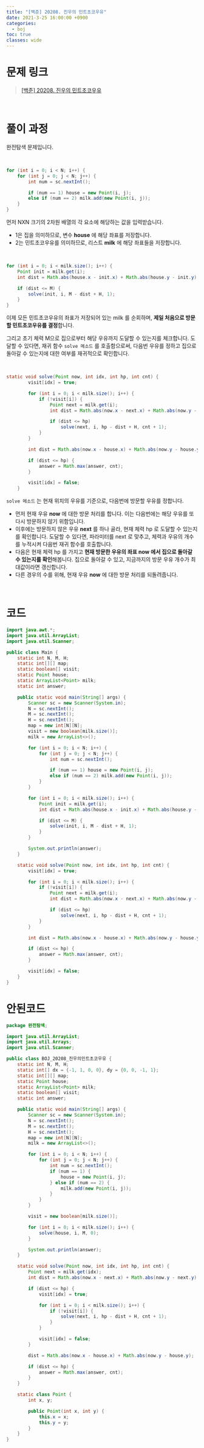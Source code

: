 ```yaml
---
title: "[백준] 20208. 진우의 민트초코우유"
date: 2021-3-25 16:00:00 +0900
categories:
  - boj
toc: true
classes: wide
---
```


# 문제 링크

> [[백준] 20208. 진우의 민트초코우유](https://www.acmicpc.net/problem/20208)

<br>

# 풀이 과정

완전탐색 문제입니다.

<br>

```java
for (int i = 0; i < N; i++) {
    for (int j = 0; j < N; j++) {
        int num = sc.nextInt();

        if (num == 1) house = new Point(i, j);
        else if (num == 2) milk.add(new Point(i, j));
    }
}
```

먼저 NXN 크기의 2차원 배열의 각 요소에 해당하는 값을 입력받습니다.

- 1은 집을 의미하므로, 변수 **house** 에 해당 좌표를 저장합니다.
- 2는 민트초코우유를 의미하므로, 리스트 **milk** 에 해당 좌표들을 저장합니다.

<br>

```java
for (int i = 0; i < milk.size(); i++) {
    Point init = milk.get(i);
    int dist = Math.abs(house.x - init.x) + Math.abs(house.y - init.y);

    if (dist <= M) {
        solve(init, i, M - dist + H, 1);
    }
}
```

이제 모든 민트초코우유의 좌표가 저장되어 있는 milk 를 순회하며, **제일 처음으로 방문할 민트초코우유를 결정**합니다.

그리고 초기 체력 M으로  집으로부터 해당 우유까지 도달할 수 있는지를 체크합니다. 도달할 수 있다면, 재귀 함수 `solve 메소드` 를 호출함으로써, 다음번 우유를 정하고 집으로 돌아갈 수 있는지에 대한 여부를 재귀적으로 확인합니다.

<br>

```java
static void solve(Point now, int idx, int hp, int cnt) {
        visit[idx] = true;

        for (int i = 0; i < milk.size(); i++) {
            if (!visit[i]) {
                Point next = milk.get(i);
                int dist = Math.abs(now.x - next.x) + Math.abs(now.y - next.y);

                if (dist <= hp)
                    solve(next, i, hp - dist + H, cnt + 1);
            }
        }

        int dist = Math.abs(now.x - house.x) + Math.abs(now.y - house.y);

        if (dist <= hp) {
            answer = Math.max(answer, cnt);
        }

        visit[idx] = false;
    }
```

`solve 메소드` 는 현재 위치의 우유를 기준으로, 다음번에 방문할 우유를 정합니다.

- 먼저 현재 우유 **now** 에 대한 방문 처리를 합니다. 이는 다음번에는 해당 우유를 또다시 방문하지 않기 위함입니다.
- 이후에는 방문하지 않은 우유 **next** 를 하나 골라, 현재 체력 hp 로 도달할 수 있는지를 확인합니다. 도달할 수 있다면, 파라미터를 next 로 맞추고, 체력과 우유의 개수를 누적시켜 다음번 재귀 함수를 호출합니다.
- 다음은 현재 체력 hp 를 가지고 **현재 방문한 우유의 좌표 now 에서 집으로 돌아갈 수 있는지를 확인**해봅니다. 집으로 돌아갈 수 있고, 지금까지의 방문 우유 개수가 최대값이라면 갱신합니다.
- 다른 경우의 수를 위해, 현재 우유 **now** 에 대한 방문 처리를 되돌려줍니다.

<br>

# 코드

```java
import java.awt.*;
import java.util.ArrayList;
import java.util.Scanner;

public class Main {
    static int N, M, H;
    static int[][] map;
    static boolean[] visit;
    static Point house;
    static ArrayList<Point> milk;
    static int answer;

    public static void main(String[] args) {
        Scanner sc = new Scanner(System.in);
        N = sc.nextInt();
        M = sc.nextInt();
        H = sc.nextInt();
        map = new int[N][N];
        visit = new boolean[milk.size()];
        milk = new ArrayList<>();

        for (int i = 0; i < N; i++) {
            for (int j = 0; j < N; j++) {
                int num = sc.nextInt();

                if (num == 1) house = new Point(i, j);
                else if (num == 2) milk.add(new Point(i, j));
            }
        }

        for (int i = 0; i < milk.size(); i++) {
            Point init = milk.get(i);
            int dist = Math.abs(house.x - init.x) + Math.abs(house.y - init.y);

            if (dist <= M) {
                solve(init, i, M - dist + H, 1);
            }
        }

        System.out.println(answer);
    }

    static void solve(Point now, int idx, int hp, int cnt) {
        visit[idx] = true;

        for (int i = 0; i < milk.size(); i++) {
            if (!visit[i]) {
                Point next = milk.get(i);
                int dist = Math.abs(now.x - next.x) + Math.abs(now.y - next.y);

                if (dist <= hp)
                    solve(next, i, hp - dist + H, cnt + 1);
            }
        }

        int dist = Math.abs(now.x - house.x) + Math.abs(now.y - house.y);

        if (dist <= hp) {
            answer = Math.max(answer, cnt);
        }

        visit[idx] = false;
    }
}
```

# 안된코드

```java
package 완전탐색;

import java.util.ArrayList;
import java.util.Arrays;
import java.util.Scanner;

public class BOJ_20208_진우의민트초코우유 {
    static int N, M, H;
    static int[] dx = {-1, 1, 0, 0}, dy = {0, 0, -1, 1};
    static int[][] map;
    static Point house;
    static ArrayList<Point> milk;
    static boolean[] visit;
    static int answer;

    public static void main(String[] args) {
        Scanner sc = new Scanner(System.in);
        N = sc.nextInt();
        M = sc.nextInt();
        H = sc.nextInt();
        map = new int[N][N];
        milk = new ArrayList<>();

        for (int i = 0; i < N; i++) {
            for (int j = 0; j < N; j++) {
                int num = sc.nextInt();
                if (num == 1) {
                    house = new Point(i, j);
                } else if (num == 2) {
                    milk.add(new Point(i, j));
                }
            }
        }

        visit = new boolean[milk.size()];

        for (int i = 0; i < milk.size(); i++) {
            solve(house, i, M, 0);
        }

        System.out.println(answer);
    }

    static void solve(Point now, int idx, int hp, int cnt) {
        Point next = milk.get(idx);
        int dist = Math.abs(now.x - next.x) + Math.abs(now.y - next.y);

        if (dist <= hp) {
            visit[idx] = true;

            for (int i = 0; i < milk.size(); i++) {
                if (!visit[i]) {
                    solve(next, i, hp - dist + H, cnt + 1);
                }
            }

            visit[idx] = false;
        }

        dist = Math.abs(now.x - house.x) + Math.abs(now.y - house.y);

        if (dist <= hp) {
            answer = Math.max(answer, cnt);
        }
    }

    static class Point {
        int x, y;

        public Point(int x, int y) {
            this.x = x;
            this.y = y;
        }
    }
}
```